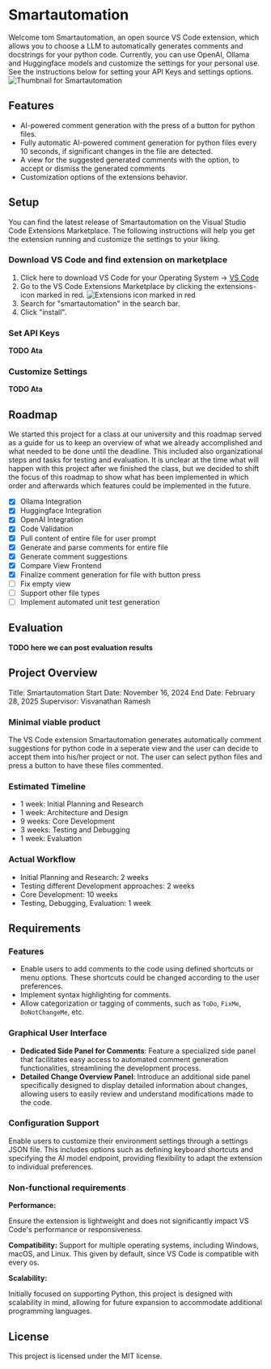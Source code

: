 # Smartautomation

Welcome tom Smartautomation, an open source VS Code extension, which allows you to choose a LLM to automatically generates comments and docstrings for your python code. Currently, you can use OpenAI, Ollama and Huggingface models and customize the settings for your personal use. See the instructions below for setting your API Keys and settings options.
![Thumbnail for Smartautomation](TODO)

## Features

- AI-powered comment generation with the press of a button for python files.
- Fully automatic AI-powered comment generation for python files every 10 seconds, if significant changes in the file are detected.
- A view for the suggested generated comments with the option, to accept or dismiss the generated comments
- Customization options of the extensions behavior.

## Setup

You can find the latest release of Smartautomation on the Visual Studio Code Extensions Marketplace. The following instructions will help you get the extension running and customize the settings to your liking.

### Download VS Code and find extension on marketplace

1. Click here to download VS Code for your Operating System -> [VS Code](https://code.visualstudio.com/download)
2. Go to the VS Code Extensions Marketplace by clicking the extensions-icon marked in red. ![Extensions icon marked in red]()
3. Search for "smartautomation" in the search bar.
4. Click "install".

### Set API Keys

**TODO Ata**

### Customize Settings

**TODO Ata**

## Roadmap
We started this project for a class at our university and this roadmap served as a guide for us to keep an overview of what we already accomplished and what needed to be done until the deadline. This included also organizational steps and tasks for testing and evaluation. It is unclear at the time what will happen with this project after we finished the class, but we decided to shift the focus of this roadmap to show what has been implemented in which order and afterwards which features could be implemented in the future.

- [x] Ollama Integration
- [x] Huggingface Integration
- [x] OpenAI Integration
- [x] Code Validation
- [x] Pull content of entire file for user prompt
- [x] Generate and parse comments for entire file
- [x] Generate comment suggestions
- [x] Compare View Frontend
- [x] Finalize comment generation for file with button press
- [ ] Fix empty view
- [ ] Support other file types
- [ ] Implement automated unit test generation

## Evaluation
**TODO here we can post evaluation results**

## Project Overview
Title: Smartautomation
Start Date: November 16, 2024
End Date: February 28, 2025
Supervisor: Visvanathan Ramesh

### Minimal viable product
The VS Code extension Smartautomation generates automatically comment suggestions for python code in a seperate view and the user can decide to accept them into his/her project or not. The user can select python files and press a button to have these files commented.

### Estimated Timeline
- 1 week: Initial Planning and Research
- 1 week: Architecture and Design
- 9 weeks: Core Development
- 3 weeks: Testing and Debugging
- 1 week: Evaluation

### Actual Workflow
- Initial Planning and Research: 2 weeks
- Testing different Development approaches: 2 weeks
- Core Development: 10 weeks
- Testing, Debugging, Evaluation: 1 week

## Requirements

### Features

- Enable users to add comments to the code using defined shortcuts or menu options. These shortcuts could be changed according to the user preferences.
- Implement syntax highlighting for comments.
- Allow categorization or tagging of comments, such as `ToDo`, `FixMe`, `DoNotChangeMe`, etc.

### Graphical User Interface

- **Dedicated Side Panel for Comments**: Feature a specialized side panel that facilitates easy access to automated comment generation functionalities, streamlining the development process.
- **Detailed Change Overview Panel**: Introduce an additional side panel specifically designed to display detailed information about changes, allowing users to easily review and understand modifications made to the code.

### **Configuration Support**

Enable users to customize their environment settings through a settings JSON file. This includes options such as defining keyboard shortcuts and specifying the AI model endpoint, providing flexibility to adapt the extension to individual preferences.

### Non-functional requirements

**Performance:**

Ensure the extension is lightweight and does not significantly impact VS Code's performance or responsiveness.

**Compatibility:**
Support for multiple operating systems, including Windows, macOS, and Linux. This given by default, since VS Code is compatible with every os.

**Scalability:**

Initially focused on supporting Python, this project is designed with scalability in mind, allowing for future expansion to accommodate additional programming languages.

## License
This project is licensed under the MIT license.
